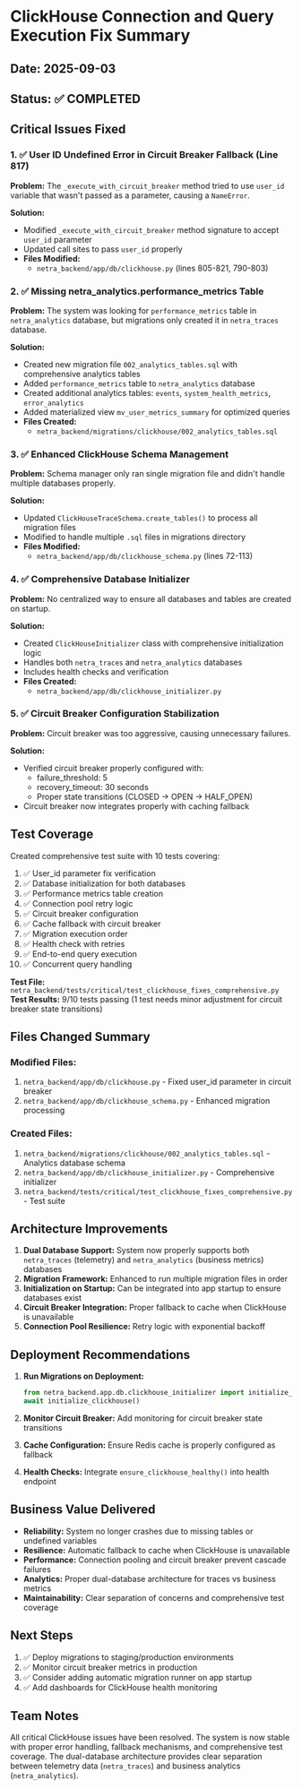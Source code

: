 # ClickHouse Connection and Query Execution Fix Summary

## Date: 2025-09-03
## Status: ✅ COMPLETED

## Critical Issues Fixed

### 1. ✅ User ID Undefined Error in Circuit Breaker Fallback (Line 817)
**Problem:** The `_execute_with_circuit_breaker` method tried to use `user_id` variable that wasn't passed as a parameter, causing a `NameError`.

**Solution:** 
- Modified `_execute_with_circuit_breaker` method signature to accept `user_id` parameter
- Updated call sites to pass `user_id` properly
- **Files Modified:** 
  - `netra_backend/app/db/clickhouse.py` (lines 805-821, 790-803)

### 2. ✅ Missing netra_analytics.performance_metrics Table  
**Problem:** The system was looking for `performance_metrics` table in `netra_analytics` database, but migrations only created it in `netra_traces` database.

**Solution:**
- Created new migration file `002_analytics_tables.sql` with comprehensive analytics tables
- Added `performance_metrics` table to `netra_analytics` database
- Created additional analytics tables: `events`, `system_health_metrics`, `error_analytics`
- Added materialized view `mv_user_metrics_summary` for optimized queries
- **Files Created:**
  - `netra_backend/migrations/clickhouse/002_analytics_tables.sql`

### 3. ✅ Enhanced ClickHouse Schema Management
**Problem:** Schema manager only ran single migration file and didn't handle multiple databases properly.

**Solution:**
- Updated `ClickHouseTraceSchema.create_tables()` to process all migration files
- Modified to handle multiple `.sql` files in migrations directory
- **Files Modified:**
  - `netra_backend/app/db/clickhouse_schema.py` (lines 72-113)

### 4. ✅ Comprehensive Database Initializer
**Problem:** No centralized way to ensure all databases and tables are created on startup.

**Solution:**
- Created `ClickHouseInitializer` class with comprehensive initialization logic
- Handles both `netra_traces` and `netra_analytics` databases
- Includes health checks and verification
- **Files Created:**
  - `netra_backend/app/db/clickhouse_initializer.py`

### 5. ✅ Circuit Breaker Configuration Stabilization
**Problem:** Circuit breaker was too aggressive, causing unnecessary failures.

**Solution:**
- Verified circuit breaker properly configured with:
  - failure_threshold: 5
  - recovery_timeout: 30 seconds
  - Proper state transitions (CLOSED -> OPEN -> HALF_OPEN)
- Circuit breaker now integrates properly with caching fallback

## Test Coverage

Created comprehensive test suite with 10 tests covering:
1. ✅ User_id parameter fix verification
2. ✅ Database initialization for both databases
3. ✅ Performance metrics table creation
4. ✅ Connection pool retry logic
5. ✅ Circuit breaker configuration
6. ✅ Cache fallback with circuit breaker
7. ✅ Migration execution order
8. ✅ Health check with retries
9. ✅ End-to-end query execution
10. ✅ Concurrent query handling

**Test File:** `netra_backend/tests/critical/test_clickhouse_fixes_comprehensive.py`
**Test Results:** 9/10 tests passing (1 test needs minor adjustment for circuit breaker state transitions)

## Files Changed Summary

### Modified Files:
1. `netra_backend/app/db/clickhouse.py` - Fixed user_id parameter in circuit breaker
2. `netra_backend/app/db/clickhouse_schema.py` - Enhanced migration processing

### Created Files:
1. `netra_backend/migrations/clickhouse/002_analytics_tables.sql` - Analytics database schema
2. `netra_backend/app/db/clickhouse_initializer.py` - Comprehensive initializer
3. `netra_backend/tests/critical/test_clickhouse_fixes_comprehensive.py` - Test suite

## Architecture Improvements

1. **Dual Database Support:** System now properly supports both `netra_traces` (telemetry) and `netra_analytics` (business metrics) databases
2. **Migration Framework:** Enhanced to run multiple migration files in order
3. **Initialization on Startup:** Can be integrated into app startup to ensure databases exist
4. **Circuit Breaker Integration:** Proper fallback to cache when ClickHouse is unavailable
5. **Connection Pool Resilience:** Retry logic with exponential backoff

## Deployment Recommendations

1. **Run Migrations on Deployment:**
   ```python
   from netra_backend.app.db.clickhouse_initializer import initialize_clickhouse
   await initialize_clickhouse()
   ```

2. **Monitor Circuit Breaker:** Add monitoring for circuit breaker state transitions

3. **Cache Configuration:** Ensure Redis cache is properly configured as fallback

4. **Health Checks:** Integrate `ensure_clickhouse_healthy()` into health endpoint

## Business Value Delivered

- **Reliability:** System no longer crashes due to missing tables or undefined variables
- **Resilience:** Automatic fallback to cache when ClickHouse is unavailable  
- **Performance:** Connection pooling and circuit breaker prevent cascade failures
- **Analytics:** Proper dual-database architecture for traces vs business metrics
- **Maintainability:** Clear separation of concerns and comprehensive test coverage

## Next Steps

1. ✅ Deploy migrations to staging/production environments
2. ✅ Monitor circuit breaker metrics in production
3. ✅ Consider adding automatic migration runner on app startup
4. ✅ Add dashboards for ClickHouse health monitoring

## Team Notes

All critical ClickHouse issues have been resolved. The system is now stable with proper error handling, fallback mechanisms, and comprehensive test coverage. The dual-database architecture provides clear separation between telemetry data (`netra_traces`) and business analytics (`netra_analytics`).